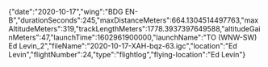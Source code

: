 {"date":"2020-10-17","wing":"BDG EN-B","durationSeconds":245,"maxDistanceMeters":664.1304514497763,"maxAltitudeMeters":319,"trackLengthMeters":1778.3937397649588,"altitudeGainMeters":47,"launchTime":1602961900000,"launchName":"TO (WNW-SW) Ed Levin_2","fileName":"2020-10-17-XAH-bqz-63.igc","location":"Ed Levin","flightNumber":24,"type":"flightlog","flying-location":"Ed Levin"}
